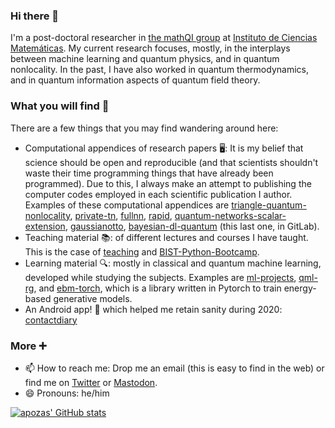 ### Hi there 👋

I'm a post-doctoral researcher in [the mathQI group](https://www.ucm.es/mathqi) at [Instituto de Ciencias Matemáticas](https://www.icmat.es). My current research focuses, mostly, in the interplays between machine learning and quantum physics, and in quantum nonlocality. In the past, I have also worked in quantum thermodynamics, and in quantum information aspects of quantum field theory.

### What you will find 👀
There are a few things that you may find wandering around here:
- Computational appendices of research papers 🖥️: It is my belief that science should be open and reproducible (and that scientists shouldn't waste their time programming things that have already been programmed). Due to this, I always make an attempt to publishing the computer codes employed in each scientific publication I author. Examples of these computational appendices are [triangle-quantum-nonlocality](https://github.com/apozas/triangle-quantum-nonlocality), [private-tn](https://github.com/apozas/private-tn), [fullnn](https://github.com/apozas/fullnn), [rapid](https://github.com/apozas/rapid), [quantum-networks-scalar-extension](https://github.com/apozas/quantum-networks-scalar-extension), [gaussianotto](https://github.com/apozas/gaussianotto), [bayesian-dl-quantum](https://gitlab.com/apozas/bayesian-dl-quantum) (this last one, in GitLab).
- Teaching material 📚: of different lectures and courses I have taught. This is the case of [teaching](https://github.com/apozas/teaching) and [BIST-Python-Bootcamp](https://github.com/apozas/BIST-Python-Bootcamp).
- Learning material 🔍: mostly in classical and quantum machine learning, developed while studying the subjects. Examples are [ml-projects](https://github.com/apozas/ml-projects), [qml-rg](https://github.com/apozas/qml-rg), and [ebm-torch](https://github.com/apozas/ebm-torch), which is a library written in Pytorch to train energy-based generative models.
- An Android app! 📱 which helped me retain sanity during 2020: [contactdiary](https://github.com/apozas/contactdiary)

### More ➕
- 📫 How to reach me: Drop me an email (this is easy to find in the web) or find me on [Twitter](https://www.twitter.com/apozasker) or <a rel="me" href="https://qubit-social.xyz/@apozasker">Mastodon</a>.
- 😄 Pronouns: he/him

[![apozas' GitHub stats](https://github-readme-stats.vercel.app/api?username=apozas&show_icons=true&theme=dark)](https://github.com/apozas)
